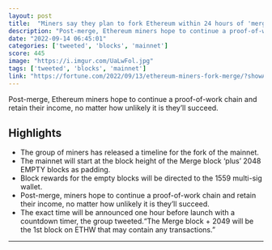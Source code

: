 ```yaml
---
layout: post
title:  "Miners say they plan to fork Ethereum within 24 hours of 'merge'"
description: "Post-merge, Ethereum miners hope to continue a proof-of-work chain and retain their income, no matter how unlikely it is they’ll succeed."
date: "2022-09-14 06:45:01"
categories: ['tweeted', 'blocks', 'mainnet']
score: 445
image: "https://i.imgur.com/UaLwFol.jpg"
tags: ['tweeted', 'blocks', 'mainnet']
link: "https://fortune.com/2022/09/13/ethereum-miners-fork-merge/?showAdminBar=true"
---
```


Post-merge, Ethereum miners hope to continue a proof-of-work chain and retain their income, no matter how unlikely it is they’ll succeed.

## Highlights

- The group of miners has released a timeline for the fork of the mainnet.
- The mainnet will start at the block height of the Merge block ‘plus’ 2048 EMPTY blocks as padding.
- Block rewards for the empty blocks will be directed to the 1559 multi-sig wallet.
- Post-merge, miners hope to continue a proof-of-work chain and retain their income, no matter how unlikely it is they’ll succeed.
- The exact time will be announced one hour before launch with a countdown timer, the group tweeted.“The Merge block + 2049 will be the 1st block on ETHW that may contain any transactions.”

---
